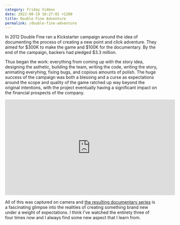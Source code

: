 ```yaml
---
category: Friday Videos
date: 2022-08-19 16:27:01 +1200
title: Double Fine Adventure
permalink: /double-fine-adventure
---
```


In 2012 Double Fine ran a Kickstarter campaign around the idea of documenting the process of creating a new point and click adventure. They aimed for $300K to make the game and $100K for the documentary. By the end of the campaign, backers had pledged $3.3 million.

Thus began the work: everything from coming up with the story idea, designing the asthetic, building the team, writing the code, writing the story, animating everyhing, fixing bugs, and copious amounts of polish. The huge success of the campaign was both a blessing and a curse as expectations around the scope and quality of the game ratched up way beyond the original intentions, with the project eventually having a significant impact on the financial prospects of the company.

<iframe width="560" height="315" src="https://www.youtube-nocookie.com/embed/zVwg-9WL3dE" title="YouTube video player" frameborder="0" allow="accelerometer; autoplay; clipboard-write; encrypted-media; gyroscope; picture-in-picture" allowfullscreen></iframe>

All of this was captured on camera and [the resulting documentary series](https://www.youtube.com/watch?v=zVwg-9WL3dE&list=PLIhLvue17Sd7F6pU2ByRRb0igiI-WKk3D&index=2) is a fascinating glimpse into the realities of creating something brand new under a weight of expectations. I think I've watched the entirety three of four times now and I always find some new aspect that I learn from.

